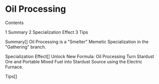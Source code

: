 # Oil Processing

Contents

1 Summary
2 Specialization Effect
3 Tips



Summary[]
Oil Processing is a "Smelter" Memetic Specialization in the "Gathering" branch.

Specialization Effect[]
Unlock New Formula: Oil Processing
Turn Stardust Ore and Portable Mixed Fuel into Stardust Source using the Electric Furnace.


Tips[]
